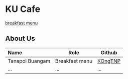 # KU Cafe

[breakfast menu](Menu.md)

## About Us

| Name      | Role      | Github   |
|:----------|-----------|----------|
|Tanapol Buangam|Breakfast menu| [KOngTNP](https://github.com/kongtnp)| |
| ...       | ...       | ...      |
